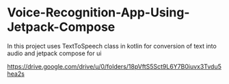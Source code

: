 # Voice-Recognition-App-Using-Jetpack-Compose

In this project uses TextToSpeech class in kotlin for conversion of text into audio  and jetpack compose for ui

https://drive.google.com/drive/u/0/folders/18pVftS5Sct9L6Y7B0iuvx3Tvdu5hea2s

